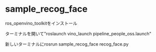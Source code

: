 # sample_recog_face

ros_openvino_toolkitをインストール

ターミナルを開いて"roslaunch vino_launch pipeline_people_oss.launch"

新しいターミナルにrosrun sample_recog_face recog_face.py
